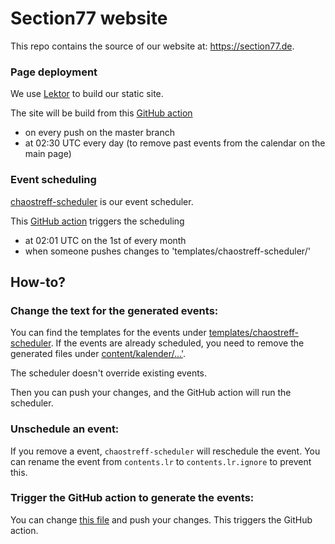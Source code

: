 # Section77 website

This repo contains the source of our website at: https://section77.de.


### Page deployment

We use [Lektor](https://www.getlektor.com/) to build our static site.

The site will be build from this [GitHub action](https://github.com/section77/website/blob/master/.github/workflows/gh-pages.yml)

  - on every push on the master branch
  - at 02:30 UTC every day (to remove past events from the calendar on the main page)


### Event scheduling

[chaostreff-scheduler](https://github.com/section77/chaostreff-scheduler) is our event scheduler.

This [GitHub action](https://github.com/section77/website/blob/master/.github/workflows/schedule.yml) triggers the scheduling

  - at 02:01 UTC on the 1st of every month
  - when someone pushes changes to 'templates/chaostreff-scheduler/'

## How-to?

### Change the text for the generated events:

You can find the templates for the events under [templates/chaostreff-scheduler](https://github.com/section77/website/tree/master/templates/chaostreff-scheduler).
If the events are already scheduled, you need to remove the generated files under [content/kalender/...'](https://github.com/section77/website/tree/master/content/kalender).

The scheduler doesn't override existing events.

Then you can push your changes, and the GitHub action will run the scheduler.


### Unschedule an event:

If you remove a event, `chaostreff-scheduler` will reschedule the event. You can rename the event
from `contents.lr` to `contents.lr.ignore` to prevent this.


### Trigger the GitHub action to generate the events:

You can change [this file](https://github.com/section77/website/blob/master/templates/chaostreff-scheduler/trigger-scheduler.txt) and
push your changes. This triggers the GitHub action.
